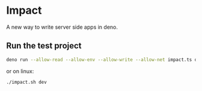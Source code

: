 # Impact

A new way to write server side apps in deno.

## Run the test project

```bash
deno run --allow-read --allow-env --allow-write --allow-net impact.ts dev
```

or on linux:

```bash
./impact.sh dev 
```